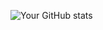 ![Your GitHub stats](https://github-readme-stats.vercel.app/api?username=atharvad38&show_icons=true&theme=radical)
